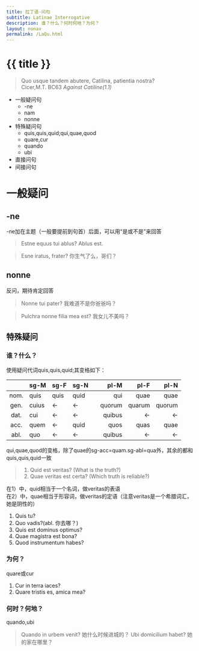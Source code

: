 ```yaml
---
title: 拉丁语-问句
subtitle: Latinae Interrogative 
description: 谁？什么？何时何地？为何？
layout: nonav
permalink: /LaQu.html
---
```


<h1>{{ title }}</h1>

> Quo usque tandem abutere, Catilina, patientia nostra?  
> Cicer,M.T. BC63 *Against Catiline(1.1)*

- 一般疑问句
  - -ne
  - nam
  - nonne
- 特殊疑问句
  - quis,quis,quid;qui,quae,quod
  - quare,cur
  - quando
  - ubi
- 直接问句
- 间接问句

# 一般疑问

## -ne

-ne加在主题（一般要提前到句首）后面，可以用“是或不是”来回答

> Estne equus tui ablus?
> Ablus est.

> Esne iratus, frater?
> 你生气了么，哥们？

## nonne

反问，期待肯定回答

> Nonne tui pater? 我难道不是你爸爸吗？

> Pulchra nonne filia mea est? 我女儿不美吗？

## 特殊疑问

### 谁？什么？

使用疑问代词quis,quis,quid;其变格如下：

|       | sg-M  | sg-F | sg-N |     |   pl-M |   pl-F |   pl-N |
| :---: | :---- | :--- | :--- | --- | -----: | -----: | -----: |
| nom.  | quis  | quis | quid |     |    qui |   quae |   quae |
| gen.  | cuius | ←    | ←    |     | quorum | quarum | quorum |
| dat.  | cui   | ←    | ←    |     | quibus |      ← |      ← |
| acc.  | quem  | ←    | quid |     |   quos |   quas |   quae |
| abl.  | quo   | ←    | ←    |     | quibus |      ← |      ← |

qui,quae,quod的变格，除了quae的sg-acc=quam.sg-abl=qua外，其余的都和quis,quis,quid一致

> 1. Quid est veritas? (What is the truth?)
> 2. Quae veritas est certa? (Which truth is reliable?)

在1）中，quid相当于一个名词，做veritas的表语  
在2）中，quae相当于形容词，做veritas的定语（注意veritas是一个希腊词汇，她是阴性的）

1. Quis tu?
2. Quo vadis?(abl. 你去哪？)
3. Quis est dominus optimus?
4. Quae magistra est bona?
5. Quod instrumentum habes? 

### 为何？

quare或cur

1. Cur in terra iaces?
2. Quare tristis es, amica mea?

### 何时？何地？

quando,ubi

> Quando in urbem venit?
> 她什么时候进城的？
> Ubi domicilium habet?
> 她的家在哪里？
